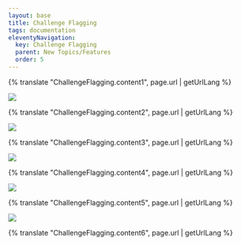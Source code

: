 ```yaml
---
layout: base
title: Challenge Flagging
tags: documentation
eleventyNavigation:
  key: Challenge Flagging
  parent: New Topics/Features
  order: 5
---
```


{% translate "ChallengeFlagging.content1", page.url | getUrlLang %}

![](challenge-flagging-1.png)

{% translate "ChallengeFlagging.content2", page.url | getUrlLang %}

![](challenge-flagging-2.png)

{% translate "ChallengeFlagging.content3", page.url | getUrlLang %}

![](challenge-flagging-3.png)

{% translate "ChallengeFlagging.content4", page.url | getUrlLang %}

![](challenge-flagging-4.png)

{% translate "ChallengeFlagging.content5", page.url | getUrlLang %}

![](challenge-flagging-5.png)

{% translate "ChallengeFlagging.content6", page.url | getUrlLang %}
